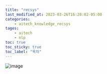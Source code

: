```yaml
---
title: "recsys"
last_modified_at: 2023-03-26T16:20:02-05:00
categories:
    - aitech_knowledge_recsys
tages:
    - aitech
    - nlp
toc: true
toc_sticky: true
toc_label: "목차"
---
```



![image](../../../image/aitech.png)






